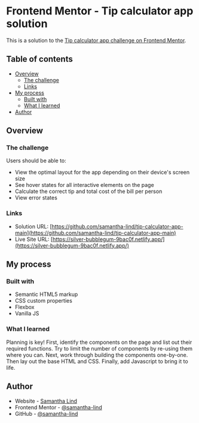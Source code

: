 # Frontend Mentor - Tip calculator app solution

This is a solution to the
[Tip calculator app challenge on Frontend Mentor](https://www.frontendmentor.io/challenges/tip-calculator-app-ugJNGbJUX).

## Table of contents

-   [Overview](#overview)
    -   [The challenge](#the-challenge)
    -   [Links](#links)
-   [My process](#my-process)
    -   [Built with](#built-with)
    -   [What I learned](#what-i-learned)
-   [Author](#author)

## Overview

### The challenge

Users should be able to:

-   View the optimal layout for the app depending on their device's screen size
-   See hover states for all interactive elements on the page
-   Calculate the correct tip and total cost of the bill per person
-   View error states

### Links

-   Solution URL:
    [https://github.com/samantha-lind/tip-calculator-app-main](https://github.com/samantha-lind/tip-calculator-app-main)
-   Live Site URL:
    [https://silver-bubblegum-9bac0f.netlify.app/](https://silver-bubblegum-9bac0f.netlify.app/)

## My process

### Built with

-   Semantic HTML5 markup
-   CSS custom properties
-   Flexbox
-   Vanilla JS

### What I learned

Planning is key! First, identify the components on the page and list out their
required functions. Try to limit the number of components by re-using them where
you can. Next, work through building the components one-by-one. Then lay out the
base HTML and CSS. Finally, add Javascript to bring it to life.

## Author

-   Website - [Samantha Lind](https://www.samanthalind.net)
-   Frontend Mentor -
    [@samantha-lind](https://www.frontendmentor.io/profile/samantha-lind)
-   GitHub - [@samantha-lind](https://www.github.com/samantha-lind)
